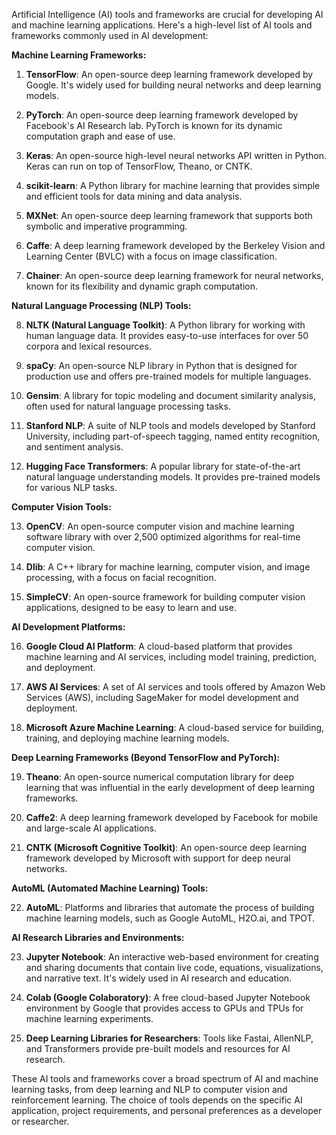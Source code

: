 Artificial Intelligence (AI) tools and frameworks are crucial for developing AI and machine learning applications. Here's a high-level list of AI tools and frameworks commonly used in AI development:

**Machine Learning Frameworks:**

1. **TensorFlow**: An open-source deep learning framework developed by Google. It's widely used for building neural networks and deep learning models.

2. **PyTorch**: An open-source deep learning framework developed by Facebook's AI Research lab. PyTorch is known for its dynamic computation graph and ease of use.

3. **Keras**: An open-source high-level neural networks API written in Python. Keras can run on top of TensorFlow, Theano, or CNTK.

4. **scikit-learn**: A Python library for machine learning that provides simple and efficient tools for data mining and data analysis.

5. **MXNet**: An open-source deep learning framework that supports both symbolic and imperative programming.

6. **Caffe**: A deep learning framework developed by the Berkeley Vision and Learning Center (BVLC) with a focus on image classification.

7. **Chainer**: An open-source deep learning framework for neural networks, known for its flexibility and dynamic graph computation.


**Natural Language Processing (NLP) Tools:**

8. **NLTK (Natural Language Toolkit)**: A Python library for working with human language data. It provides easy-to-use interfaces for over 50 corpora and lexical resources.

9. **spaCy**: An open-source NLP library in Python that is designed for production use and offers pre-trained models for multiple languages.

10. **Gensim**: A library for topic modeling and document similarity analysis, often used for natural language processing tasks.

11. **Stanford NLP**: A suite of NLP tools and models developed by Stanford University, including part-of-speech tagging, named entity recognition, and sentiment analysis.

12. **Hugging Face Transformers**: A popular library for state-of-the-art natural language understanding models. It provides pre-trained models for various NLP tasks.


**Computer Vision Tools:**

13. **OpenCV**: An open-source computer vision and machine learning software library with over 2,500 optimized algorithms for real-time computer vision.

14. **Dlib**: A C++ library for machine learning, computer vision, and image processing, with a focus on facial recognition.

15. **SimpleCV**: An open-source framework for building computer vision applications, designed to be easy to learn and use.


**AI Development Platforms:**

16. **Google Cloud AI Platform**: A cloud-based platform that provides machine learning and AI services, including model training, prediction, and deployment.

17. **AWS AI Services**: A set of AI services and tools offered by Amazon Web Services (AWS), including SageMaker for model development and deployment.

18. **Microsoft Azure Machine Learning**: A cloud-based service for building, training, and deploying machine learning models.


**Deep Learning Frameworks (Beyond TensorFlow and PyTorch):**

19. **Theano**: An open-source numerical computation library for deep learning that was influential in the early development of deep learning frameworks.

20. **Caffe2**: A deep learning framework developed by Facebook for mobile and large-scale AI applications.

21. **CNTK (Microsoft Cognitive Toolkit)**: An open-source deep learning framework developed by Microsoft with support for deep neural networks.

**AutoML (Automated Machine Learning) Tools:**

22. **AutoML**: Platforms and libraries that automate the process of building machine learning models, such as Google AutoML, H2O.ai, and TPOT.

**AI Research Libraries and Environments:**

23. **Jupyter Notebook**: An interactive web-based environment for creating and sharing documents that contain live code, equations, visualizations, and narrative text. It's widely used in AI research and education.

24. **Colab (Google Colaboratory)**: A free cloud-based Jupyter Notebook environment by Google that provides access to GPUs and TPUs for machine learning experiments.

25. **Deep Learning Libraries for Researchers**: Tools like Fastai, AllenNLP, and Transformers provide pre-built models and resources for AI research.

These AI tools and frameworks cover a broad spectrum of AI and machine learning tasks, from deep learning and NLP to computer vision and reinforcement learning. The choice of tools depends on the specific AI application, project requirements, and personal preferences as a developer or researcher.